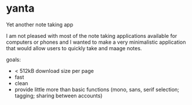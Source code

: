 # yanta
Yet another note taking app

I am not pleased with most of the note taking applications available for computers or phones and I wanted to make a very minimalistic application that would allow users to quickly take and maage notes.

goals:
+ < 512kB download size per page
+ fast
+ clean
+ provide little more than basic functions (mono, sans, serif selection; tagging; sharing between accounts)
